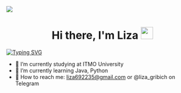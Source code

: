 ![](https://img.freepik.com/free-photo/pink-underwater-bubbles-abstract-in-oil_23-2148227262.jpg?t=st=1675339913~exp=1675340513~hmac=f0a255a84c9643ce1910d61a377dee9f2ede2c40e95e3fc410cb78dc8d2ad52f)

<h1 align="center">Hi there, I'm Liza
<img src="https://smile-emoji.ru/wp-content/uploads/site-images/discord/464cdfe6f118458c3715ab4e64299565.gif" height="32"/></h1>

<a href="https://git.io/typing-svg"><img src="https://readme-typing-svg.herokuapp.com?font=Fira+Code&pause=2500&color=F797EFF2&width=435&lines=Computer+science+student+from+Russia" alt="Typing SVG" /></a>

- 🧠 I’m currently studying at ITMO University
- 🔮 I’m currently learning Java, Python
- 💬 How to reach me: liza692235@gmail.com or @liza_gribich on Telegram

